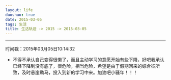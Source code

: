 ```yaml
---
layout: life
duoshuo: true
date: 2015-03-05
tags: 生活
title: 生活轨迹 -> 2015 -> 2015-03-05
---
```


*******

时间戳：2015年03月05日10:14:32

* 不得不承认自己变得很懒了，而且主动学习的意愿开始有些下降，好吧我承认已经下降到没有底了，很危险，相当危险，希望是由于假期回来的综合征所致，及时悬崖勒马，投入到新的学习中来。加油吧小骚年！！！

